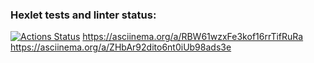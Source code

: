 ### Hexlet tests and linter status:
[![Actions Status](https://github.com/plutorbito/frontend-project-44/workflows/hexlet-check/badge.svg)](https://github.com/plutorbito/frontend-project-44/actions)
https://asciinema.org/a/RBW61wzxFe3kof16rrTifRuRa
https://asciinema.org/a/ZHbAr92dito6nt0iUb98ads3e